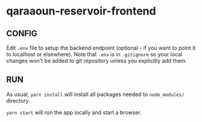 # qaraaoun-reservoir-frontend

CONFIG
---

Edit `.env` file to setup the backend endpoint (optional - if you want to point it to localhost or elsewhere). Note that `.env` is in `.gitignore` so your local changes won't be added to git repository unless you explicitly add them.

RUN
---

As usual, `yarn install` will install all packages needed to `node_modules/` directory.

`yarn start` will run the app locally and start a browser.
